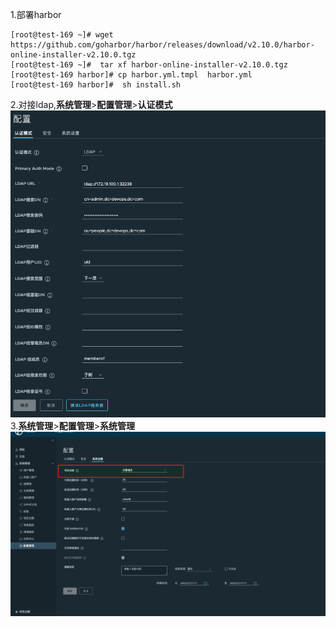 1.部署harbor
```
[root@test-169 ~]# wget https://github.com/goharbor/harbor/releases/download/v2.10.0/harbor-online-installer-v2.10.0.tgz
[root@test-169 ~]#  tar xf harbor-online-installer-v2.10.0.tgz
[root@test-169 harbor]# cp harbor.yml.tmpl  harbor.yml
[root@test-169 harbor]#  sh install.sh
```
2.对接ldap,**系统管理**>**配置管理**>**认证模式**
![img.png](img.png)
3.**系统管理**>**配置管理**>**系统管理**
![img_1.png](img_1.png)